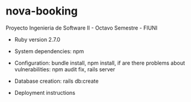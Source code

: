 # nova-booking
Proyecto Ingenieria de Software II - Octavo Semestre - FIUNI

* Ruby version 2.7.0

* System dependencies: npm

* Configuration: bundle install, npm install, if are there problems about vulnerabilities: npm audit fix, rails server

* Database creation: rails db:create

* Deployment instructions
